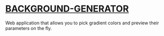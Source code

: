 # [BACKGROUND-GENERATOR](https://konrad88k.github.io/background-generator/)

Web application that allows you to pick gradient colors and preview their parameters on the fly.
